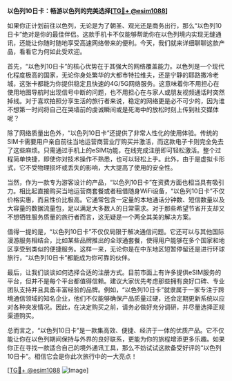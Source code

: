 **以色列10日卡：畅游以色列的完美选择[[TG💪+ @esim1088](https://t.me/s/esim1088)]**

如果你正计划前往以色列，无论是为了朝圣、观光还是商务出行，那么“以色列10日卡”绝对是你的最佳伴侣。这款手机卡不仅能够帮助你在以色列境内实现无缝通讯，还能让你随时随地享受高速网络带来的便利。今天，我们就来详细聊聊这款产品，看看它为何如此受欢迎。

首先，“以色列10日卡”的核心优势在于其强大的网络覆盖能力。以色列是一个现代化程度极高的国家，无论你身处繁华的大都市特拉维夫，还是宁静的耶路撒冷老城，这张卡都能为你提供稳定且快速的4G/5G网络服务。这意味着你不用担心在使用地图导航时出现信号中断的问题，也不用担心在与家人或朋友视频通话时突然掉线。对于喜欢拍照分享生活的旅行者来说，稳定的网络更是必不可少的，因为谁不想第一时间将自己在哭墙前的虔诚瞬间或是死海中的放松时刻上传到社交媒体呢？

除了网络质量出色外，“以色列10日卡”还提供了非常人性化的使用体验。传统的SIM卡需要用户亲自前往当地运营商营业厅购买并激活，而这款电子卡则完全免去了这些麻烦。只需通过手机上的eSIM功能，在线完成注册即可轻松激活。整个过程简单快捷，即使你对技术操作不熟悉，也可以轻松上手。此外，由于是虚拟卡形式，它不受物理损坏或丢失的影响，大大提高了使用的安全性。

当然，作为一款专为游客设计的产品，“以色列10日卡”在资费方面也相当具有吸引力。相比起直接购买当地运营商套餐或者租借随身WiFi设备，“以色列10日卡”不仅价格实惠，而且性价比极高。它通常包含一定量的本地通话分钟数、短信数量以及大容量的数据流量包，足以满足大多数人的日常需求。对于那些希望节省开支却又不想牺牲服务质量的旅行者而言，这无疑是一个两全其美的解决方案。

值得一提的是，“以色列10日卡”不仅仅局限于解决通信问题。它还可以与其他国际漫游服务相结合，比如某些品牌推出的全球通套餐，使得用户能够在多个国家和地区享受到类似的便捷服务。这样一来，无论你是在中东地区短暂停留还是进行环球旅行，“以色列10日卡”都能成为你可靠的伙伴。

最后，让我们谈谈如何选择合适的注册方式。目前市面上有许多提供eSIM服务的平台，但并不是每个平台都值得信赖。建议大家优先考虑那些拥有良好口碑、专业团队支持并且具备丰富经验的品牌。例如，“以色列10日卡”就隶属于一家专注于跨境通信领域的知名企业，他们不仅能够确保产品质量过硬，还会定期更新系统以应对各种突发情况。因此，在决定购买之前，请务必做好充分调研，并尽量选择正规渠道购买。

总而言之，“以色列10日卡”是一款集高效、便捷、经济于一体的优质产品。它不仅能让你在以色列期间保持与外界的良好联系，更能为你的旅程增添更多乐趣。如果你正在寻找一款适合自己的境外通讯工具，那么不妨试试这款备受好评的“以色列10日卡”。相信它会是你此次旅行中的一大亮点！

[[TG💪+ @esim1088](https://t.me/s/esim1088) ![Image](https://i.postimg.cc/4NQfJmqS/Snipaste-2025-05-13-00-14-12.png)]